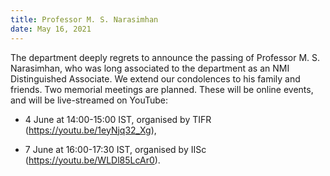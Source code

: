 ```yaml
---
title: Professor M. S. Narasimhan
date: May 16, 2021  
---
```


The department deeply regrets to announce the passing of Professor M. S. Narasimhan, who was long associated to the department as an NMI Distinguished Associate. We extend our condolences to his family and friends. Two memorial meetings are planned. These will be online events, and will be live-streamed on YouTube:

* 4 June at 14:00-15:00 IST, organised by TIFR (https://youtu.be/1eyNjq32_Xg),

* 7 June at 16:00-17:30 IST, organised by IISc (https://youtu.be/WLDl85LcAr0).
 
